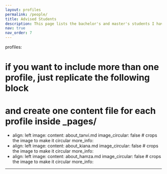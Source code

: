 ```yaml
---
layout: profiles
permalink: /people/
title: Advised Students
description: This page lists the bachelor's and master's students I have had the pleasure of advising.
nav: true
nav_order: 7
---
```


profiles:
# if you want to include more than one profile, just replicate the following block
# and create one content file for each profile inside _pages/
- align: left
  image:
  content: about_tanvi.md
  image_circular: false # crops the image to make it circular
  more_info:
- align: left
  image: 
  content: about_kiana.md
  image_circular: false # crops the image to make it circular
  more_info:
- align: left
  image: 
  content: about_hamza.md
  image_circular: false # crops the image to make it circular
  more_info: 
---